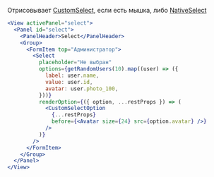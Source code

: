 Отрисовывает [CustomSelect](#!/CustomSelect), если есть мышка, либо [NativeSelect](#!/NativeSelect)

```jsx
<View activePanel="select">
  <Panel id="select">
    <PanelHeader>Select</PanelHeader>
    <Group>
      <FormItem top="Администратор">
        <Select
          placeholder="Не выбран"
          options={getRandomUsers(10).map((user) => ({
            label: user.name,
            value: user.id,
            avatar: user.photo_100,
          }))}
          renderOption={({ option, ...restProps }) => (
            <CustomSelectOption
              {...restProps}
              before={<Avatar size={24} src={option.avatar} />}
            />
          )}
        />
      </FormItem>
    </Group>
  </Panel>
</View>
```
